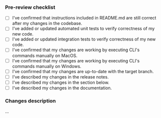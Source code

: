 ### Pre-review checklist
   * [ ] I've confirmed that instructions included in README.md are still correct after my changes in the codebase.
   * [ ] I've added or updated automated unit tests to verify correctness of my new code.
   * [ ] I've added or updated integration tests to verify correctness of my new code.
   * [ ] I've confirmed that my changes are working by executing CLI's commands manually on MacOS.
   * [ ] I've confirmed that my changes are working by executing CLI's commands manually on Windows.
   * [ ] I've confirmed that my changes are up-to-date with the target branch.
   * [ ] I've described my changes in the release notes.
   * [ ] I've described my changes in the section below.
   * [ ] I've described my changes in the documentation.

### Changes description
...
